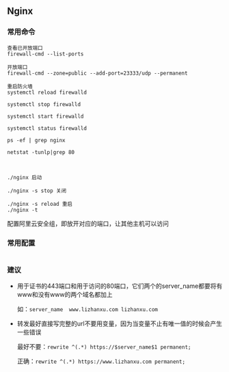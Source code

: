 ## Nginx

### 常用命令

```
查看已开放端口
firewall-cmd --list-ports

开放端口
firewall-cmd --zone=public --add-port=23333/udp --permanent

重启防火墙
systemctl reload firewalld

systemctl stop firewalld

systemctl start firewalld

systemctl status firewalld

ps -ef | grep nginx

netstat -tunlp|grep 80



./nginx 启动

./nginx -s stop 关闭

./nginx -s reload 重启
./nginx -t
```

配置阿里云安全组，即放开对应的端口，让其他主机可以访问

### 常用配置

```

```

### 建议

* 用于证书的443端口和用于访问的80端口，它们两个的server_name都要将有www和没有www的两个域名都加上

  如：`server_name  www.lizhanxu.com lizhanxu.com`

* 转发最好直接写完整的url不要用变量，因为当变量不止有唯一值的时候会产生一些错误

  最好不要：`rewrite ^(.*) https://$server_name$1 permanent;`

  正确：`rewrite ^(.*) https://www.lizhanxu.com permanent;`